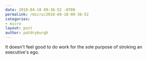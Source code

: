 ```yaml
---
date: 2018-04-18 09:36:52 -0700
permalink: /micro/2018-04-18-09-36-52
categories:
- micro
layout: post
author: patdryburgh
---
```


It doesn't feel good to do work for the sole purpose of stroking an executive's ego.